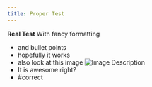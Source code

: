 ```yaml
---
title: Proper Test
---
```

**Real Test**
With fancy formatting
- and bullet points
- hopefully it works
- also look at this image
 ![Image Description](/images/Pasted%20image%2020250125210536.png)
- It is awesome right?
- #correct